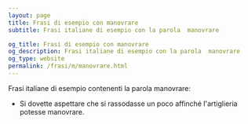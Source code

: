 ```yaml
---
layout: page
title: Frasi di esempio con manovrare 
subtitle: Frasi italiane di esempio con la parola  manovrare

og_title: Frasi di esempio con manovrare 
og_description: Frasi italiane di esempio con la parola  manovrare
og_type: website
permalink: /frasi/m/manovrare.html
---
```


Frasi italiane di esempio contenenti la parola manovrare:


- Si dovette aspettare che si rassodasse un poco affinché l'artiglieria potesse manovrare.
